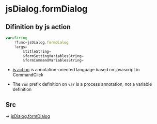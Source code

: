 # jsDialog.formDialog

## Difinition by js action

```js.js
var=String
	?func=jsDialog.formDialog
	?args=
		&titleString=
		&formSettingVariablesString=
		&formCommandVariablesString=
```

- [js action](#) is annotation-oriented language based on javascript in CommandClick

- The `run` prefix definition on `var` is a process annotation, not a variable definition

## Src

-> [jsDialog.formDialog](https://github.com/puutaro/CommandClick/blob/master/app/src/main/java/com/puutaro/commandclick/fragment_lib/terminal_fragment/js_interface/dialog/JsDialog.kt#L138)


